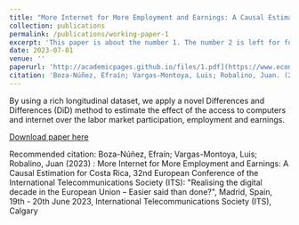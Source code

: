 ```yaml
---
title: "More Internet for More Employment and Earnings: A Causal Estimation for Costa Rica"
collection: publications
permalink: /publications/working-paper-1
excerpt: 'This paper is about the number 1. The number 2 is left for future work.'
date: 2023-07-01
venue: ''
paperurl: 'http://academicpages.github.io/files/1.pdf](https://www.econstor.eu/bitstream/10419/278020/1/Vargas-Montoya-Boza-Nunez.pdf'
citation: 'Boza-Núñez, Efraín; Vargas-Montoya, Luis; Robalino, Juan. (2023). More Internet for More Employment and Earnings: A Causal Estimation for Costa Rica'
---
```

By using a rich longitudinal dataset, we apply a novel Differences and
Differences (DiD) method to estimate the effect of the access to computers and internet over
the labor market participation, employment and earnings. 

[Download paper here](https://www.econstor.eu/bitstream/10419/278020/1/Vargas-Montoya-Boza-Nunez.pdf)

Recommended citation: Boza-Núñez, Efraín; Vargas-Montoya, Luis; Robalino, Juan (2023) :
More Internet for More Employment and Earnings: A Causal Estimation for Costa Rica, 32nd
European Conference of the International Telecommunications Society (ITS): "Realising the
digital decade in the European Union – Easier said than done?", Madrid, Spain, 19th - 20th
June 2023, International Telecommunications Society (ITS), Calgary
